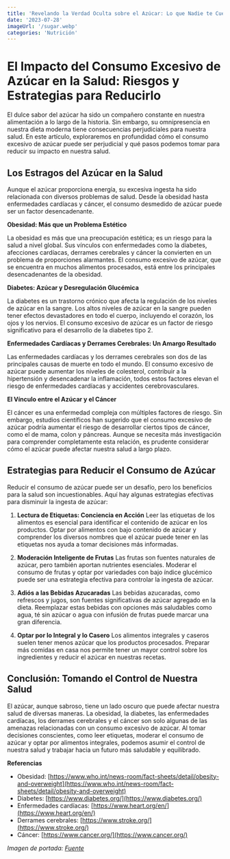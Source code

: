 ```yaml
---
title: 'Revelando la Verdad Oculta sobre el Azúcar: Lo que Nadie te Cuenta'
date: '2023-07-28'
imageUrl: '/sugar.webp'
categories: 'Nutrición'
---
```


# El Impacto del Consumo Excesivo de Azúcar en la Salud: Riesgos y Estrategias para Reducirlo

El dulce sabor del azúcar ha sido un compañero constante en nuestra alimentación a lo largo de la historia. Sin embargo, su omnipresencia en nuestra dieta moderna tiene consecuencias perjudiciales para nuestra salud. En este artículo, exploraremos en profundidad cómo el consumo excesivo de azúcar puede ser perjudicial y qué pasos podemos tomar para reducir su impacto en nuestra salud.

## Los Estragos del Azúcar en la Salud

Aunque el azúcar proporciona energía, su excesiva ingesta ha sido relacionada con diversos problemas de salud. Desde la obesidad hasta enfermedades cardíacas y cáncer, el consumo desmedido de azúcar puede ser un factor desencadenante.

**Obesidad: Más que un Problema Estético**

La obesidad es más que una preocupación estética; es un riesgo para la salud a nivel global. Sus vínculos con enfermedades como la diabetes, afecciones cardíacas, derrames cerebrales y cáncer la convierten en un problema de proporciones alarmantes. El consumo excesivo de azúcar, que se encuentra en muchos alimentos procesados, está entre los principales desencadenantes de la obesidad.

**Diabetes: Azúcar y Desregulación Glucémica**

La diabetes es un trastorno crónico que afecta la regulación de los niveles de azúcar en la sangre. Los altos niveles de azúcar en la sangre pueden tener efectos devastadores en todo el cuerpo, incluyendo el corazón, los ojos y los nervios. El consumo excesivo de azúcar es un factor de riesgo significativo para el desarrollo de la diabetes tipo 2.

**Enfermedades Cardíacas y Derrames Cerebrales: Un Amargo Resultado**

Las enfermedades cardíacas y los derrames cerebrales son dos de las principales causas de muerte en todo el mundo. El consumo excesivo de azúcar puede aumentar los niveles de colesterol, contribuir a la hipertensión y desencadenar la inflamación, todos estos factores elevan el riesgo de enfermedades cardíacas y accidentes cerebrovasculares.

**El Vínculo entre el Azúcar y el Cáncer**

El cáncer es una enfermedad compleja con múltiples factores de riesgo. Sin embargo, estudios científicos han sugerido que el consumo excesivo de azúcar podría aumentar el riesgo de desarrollar ciertos tipos de cáncer, como el de mama, colon y páncreas. Aunque se necesita más investigación para comprender completamente esta relación, es prudente considerar cómo el azúcar puede afectar nuestra salud a largo plazo.

## Estrategias para Reducir el Consumo de Azúcar

Reducir el consumo de azúcar puede ser un desafío, pero los beneficios para la salud son incuestionables. Aquí hay algunas estrategias efectivas para disminuir la ingesta de azúcar:

1. **Lectura de Etiquetas: Conciencia en Acción**
   Leer las etiquetas de los alimentos es esencial para identificar el contenido de azúcar en los productos. Optar por alimentos con bajo contenido de azúcar y comprender los diversos nombres que el azúcar puede tener en las etiquetas nos ayuda a tomar decisiones más informadas.

2. **Moderación Inteligente de Frutas**
   Las frutas son fuentes naturales de azúcar, pero también aportan nutrientes esenciales. Moderar el consumo de frutas y optar por variedades con bajo índice glucémico puede ser una estrategia efectiva para controlar la ingesta de azúcar.

3. **Adiós a las Bebidas Azucaradas**
   Las bebidas azucaradas, como refrescos y jugos, son fuentes significativas de azúcar agregado en la dieta. Reemplazar estas bebidas con opciones más saludables como agua, té sin azúcar o agua con infusión de frutas puede marcar una gran diferencia.

4. **Optar por lo Integral y lo Casero**
   Los alimentos integrales y caseros suelen tener menos azúcar que los productos procesados. Preparar más comidas en casa nos permite tener un mayor control sobre los ingredientes y reducir el azúcar en nuestras recetas.

## Conclusión: Tomando el Control de Nuestra Salud

El azúcar, aunque sabroso, tiene un lado oscuro que puede afectar nuestra salud de diversas maneras. La obesidad, la diabetes, las enfermedades cardíacas, los derrames cerebrales y el cáncer son solo algunas de las amenazas relacionadas con un consumo excesivo de azúcar. Al tomar decisiones conscientes, como leer etiquetas, moderar el consumo de azúcar y optar por alimentos integrales, podemos asumir el control de nuestra salud y trabajar hacia un futuro más saludable y equilibrado.

**Referencias**

- Obesidad: [https://www.who.int/news-room/fact-sheets/detail/obesity-and-overweight](https://www.who.int/news-room/fact-sheets/detail/obesity-and-overweight)
- Diabetes: [https://www.diabetes.org/](https://www.diabetes.org/)
- Enfermedades cardíacas: [https://www.heart.org/en/](https://www.heart.org/en/)
- Derrames cerebrales: [https://www.stroke.org/](https://www.stroke.org/)
- Cáncer: [https://www.cancer.org/](https://www.cancer.org/)

*Imagen de portada: [Fuente](https://albaclinicadental.com/es/wp-content/uploads/sucre-veri.jpg)*
